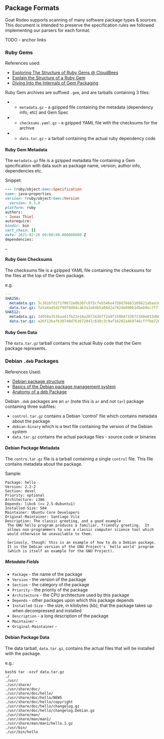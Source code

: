 ## Package Formats

Goat Rodeo supports scanning of many software package types & sources. This document is intended to preserve the specification rules we followed implementing our parsers for each format.

TODO - anchor links

### Ruby Gems
References used: 
- [Exploring The Structure of Ruby Gems @ CloudBees](https://www.cloudbees.com/blog/exploring-structure-ruby-gems)
- [Explain the Structure of a Ruby Gem](https://imvishalpandey.medium.com/explain-the-structure-of-a-ruby-gem-8774d88b1f00)
- [Diving Into the Internals of Gem Packaging](https://www.codemancers.com/blog/2020-08-17-understanding-gem-packaging/)

Ruby Gem archives are suffixed `.gem`, and are tarballs containing 3 files:
   * - `metadata.gz` - a gzipped file containing the metadata (dependency info, etc) and Gem Spec
   * - `checksums.yaml.gz` - a gzipped YAML file with the checksums for the archive
   * - `data.tar.gz` - a tarball containing the actual ruby dependency code

#### Ruby Gem Metadata
The `metadata.gz` file is a gzipped metadata file containing a Gem specification with data such as package name, version, author info, dependencies etc.

Snippet: 

```ruby
--- !ruby/object:Gem::Specification
name: java-properties
version: !ruby/object:Gem::Version
  version: 0.3.0
platform: ruby
authors:
- Jonas Thiel
autorequire:
bindir: bin
cert_chain: []
date: 2021-02-26 00:00:00.000000000 Z
dependencies:

…
```
#### Ruby Gem Checksums
The checksums file is a gzipped YAML file containing the checksums for the files at the top of the Gem package.

e.g.
```yaml
---
SHA256:
  metadata.gz: 5c361bfd271f8672e0b30fc875cfeb546e4750d76663109821abaa16712b7d4d
  data.tar.gz: fa5a4a45d2f9df8d04cab3a3a64b5a0442a742de890b1dbeb9ec7f7148e32038
SHA512:
  metadata.gz: 34950a3536aa41fb22e18a207343bff2a9f159047326f2340e013d86f648e0c9edd0769cb500e2fab13566c95a04cda7015f0a06d14480b2b17abd7a698012d6
  data.tar.gz: a26f13baf630740d763672041c638c3c9af16202a4b9746cfffbb7260d04655f41c3fbec48bb4bff638c5bbf57e3e306b0c0b8427e6787abad824a0507c8650b
```

#### Ruby Gem Data
The `data.tar.gz` tarball contains the actual Ruby code that the Gem package represents.

### Debian `.deb` Packages
References Used:
- [Debian package structure](https://wiki.freepascal.org/Debian_package_structure)
- [Basics of the Debian package management system](https://www.debian.org/doc/manuals/debian-faq/pkg-basics.en.html)
- [Anatomy of a deb Package](https://radagast.ca/linux/anatomy_of_a_deb_file.html)

Debian `.deb` packages are an `ar` (note this is `ar` and not `tar`) package containing three subfiles:
- `control.tar.gz` contains a Debian 'control' file which contains metadata about the package
- `debian-binary` which is a text file containing the version of the Debian system
- `data.tar.gz` contains the actual package files - source code or binaries

#### Debian Package Metadata
The `contro.tar.gz` file is a tarball containing a single `control` file. This file contains metadata about the package.

Sample: 

```
Package: hello
Version: 2.2-2
Section: devel
Priority: optional
Architecture: i386
Depends: libc6 (>= 2.5-0ubuntu1)
Installed-Size: 584
Maintainer: Ubuntu Core Developers 
Original-Maintainer: Santiago Vila 
Description: The classic greeting, and a good example
 The GNU hello program produces a familiar, friendly greeting.  It
 allows non-programmers to use a classic computer science tool which
 would otherwise be unavailable to them.
 .
 Seriously, though: this is an example of how to do a Debian package.
 It is the Debian version of the GNU Project's `hello world' program
 (which is itself an example for the GNU Project).
 ```

 ##### Metadata Fields
 - `Package` - the name of the package
 - `Version` - the version of the package
 - `Section` - the category of the package
 - `Priority` - the priority of the package
 - `Architecture` - the CPU architecture used by this package
 - `Depends` - other packages upon which this package depends
 - `Installed-Size` - the size, in kilobytes (kb), that the package takes up when decompressed and installed
 - `Description` - a long description of the package
 - `Maintainer` - 
 - `Original-Maintainer` - 

 #### Debian Package Data
 The data tarball, `data.tar.gz`, contains the actual files that will be installed with the package. 

e.g.:
 ```
 bash$ tar -xzvf data.tar.gz 
./
./usr/
./usr/share/
./usr/share/doc/
./usr/share/doc/hello/
./usr/share/doc/hello/NEWS
./usr/share/doc/hello/copyright
./usr/share/doc/hello/changelog.gz
./usr/share/doc/hello/changelog.Debian.gz
./usr/share/man/
./usr/share/man/man1/
./usr/share/man/man1/hello.1.gz
./usr/bin/
./usr/bin/hello
 ```
